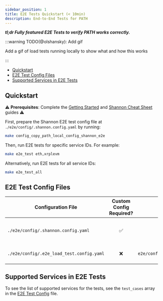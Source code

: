 ```yaml
---
sidebar_position: 1
title: E2E Tests Quickstart (< 10min)
description: End-to-End Tests for PATH
---
```


**_tl;dr Fully featured E2E Tests to verify PATH works correctly._**

:::warning TODO(@olshansky): Add gif

Add a gif of load tests running locally to show what and how this works

:::

- [Quickstart](#quickstart)
- [E2E Test Config Files](#e2e-test-config-files)
- [Supported Services in E2E Tests](#supported-services-in-e2e-tests)

## Quickstart

⚠️ **Prerequisites**: Complete the [Getting Started](../path/1_getting_started.md) and [Shannon Cheat Sheet](../path/2_cheatsheet_shannon.md) guides ⚠️

First, prepare the Shannon E2E test config file at `./e2e/config/.shannon.config.yaml` by running:

```bash
make config_copy_path_local_config_shannon_e2e
```

Then, run E2E tests for specific service IDs. For example:

```bash
make e2e_test eth,xrplevm
```

Alternatively, run E2E tests for all service IDs:

```bash
make e2e_test_all
```

## E2E Test Config Files

| Configuration File                        | Custom Config Required? |               Default available?               | Description                            | Command to create or customize                                                     |
| ----------------------------------------- | :---------------------: | :--------------------------------------------: | :------------------------------------- | :--------------------------------------------------------------------------------- |
| `./e2e/config/.shannon.config.yaml`       |           ✅            |                       ❌                       | Gateway service configuration for PATH | `make config_copy_path_local_config_shannon_e2e` OR `make config_shannon_populate` |
| `./e2e/config/.e2e_load_test.config.yaml` |           ❌            | `e2e/config/e2e_load_test.config.default.yaml` | Custom configuration for E2E tests     | `make config_prepare_shannon_e2e`                                                  |

## Supported Services in E2E Tests

To see the list of supported services for the tests, see the `test_cases` array in the [E2E Test Config](https://github.com/buildwithgrove/path/blob/main/e2e/config/e2e_load_test.config.default.yaml) file.
